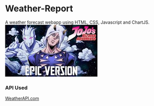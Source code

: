 # Weather-Report
A weather forecast webapp using HTML, CSS, Javascript and ChartJS.
![alt text](https://github.com/nikgautamgithub/Weather-Report/blob/main/weather-report.jfif)
### API Used
[WeatherAPI.com](https://www.weatherapi.com/)
